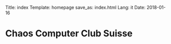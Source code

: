 Title: index
Template: homepage
save_as: index.html
Lang: it
Date: 2018-01-16

# Chaos Computer Club Suisse
